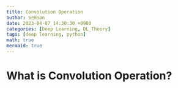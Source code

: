 ```yaml
---
title: Convolution Operation
author: SeHoon
date: 2023-04-07 14:30:30 +0900
categories: [Deep Learning, DL_Theory]
tags: [deep learning, python]
math: true
mermaid: true
---
```


# What is Convolution Operation?